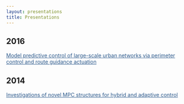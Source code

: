```yaml
---
layout: presentations
title: Presentations
---
```


## 2016

<a href="https://sirmatel.github.io/assets/files/pcrg_slides_CDC2016.pdf" style="color: #2d5a8c; text-decoration:underline">Model predictive control of large-scale urban networks via perimeter control and route guidance actuation</a>

## 2014

<a href="https://sirmatel.github.io/assets/files/novel_MPC_structures.pdf" style="color: #2d5a8c; text-decoration:underline">Investigations of novel MPC structures for hybrid and adaptive control</a>
